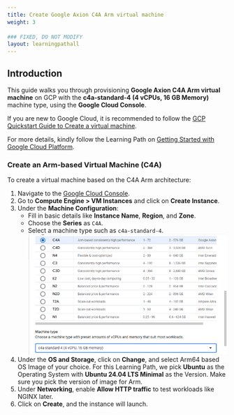 ```yaml
---
title: Create Google Axion C4A Arm virtual machine
weight: 3

### FIXED, DO NOT MODIFY
layout: learningpathall
---
```


## Introduction

This guide walks you through provisioning **Google Axion C4A Arm virtual machine** on GCP with the **c4a-standard-4 (4 vCPUs, 16 GB Memory)** machine type, using the **Google Cloud Console**.

If you are new to Google Cloud, it is recommended to follow the [GCP Quickstart Guide to Create a virtual machine](https://cloud.google.com/compute/docs/instances/create-start-instance).

For more details, kindly follow the Learning Path on [Getting Started with Google Cloud Platform](https://learn.arm.com/learning-paths/servers-and-cloud-computing/csp/google/).

### Create an Arm-based Virtual Machine (C4A)

To create a virtual machine based on the C4A Arm architecture:
1. Navigate to the [Google Cloud Console](https://console.cloud.google.com/).
2. Go to **Compute Engine > VM Instances** and click on **Create Instance**. 
3. Under the **Machine Configuration**:
      - Fill in basic details like **Instance Name**, **Region**, and **Zone**.
      - Choose the **Series** as `C4A`.
      - Select a machine type such as `c4a-standard-4`.
![Instance Screenshot](./images/image.png)
4. Under the **OS and Storage**, click on **Change**, and select Arm64 based OS Image of your choice. For this Learning Path, we pick **Ubuntu** as the Operating System with **Ubuntu 24.04 LTS Minimal** as the Version. Make sure you pick the version of image for Arm.
5. Under **Networking**, enable **Allow HTTP traffic** to test workloads like NGINX later.
6. Click on **Create**, and the instance will launch.
